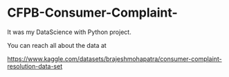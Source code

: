 # CFPB-Consumer-Complaint-

It was my DataScience with Python project.

You can reach all about the data at 

https://www.kaggle.com/datasets/brajeshmohapatra/consumer-complaint-resolution-data-set
